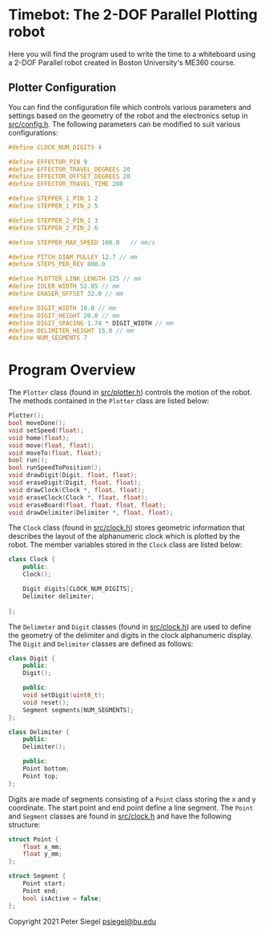 # Timebot: The 2-DOF Parallel Plotting robot

Here you will find the program used to write the time to a whiteboard using a 2-DOF Parallel robot created in Boston University's ME360 course.

## Plotter Configuration
You can find the configuration file which controls various parameters and settings based on the geometry of the robot and the electronics setup in [src/config.h](src/config.h). The following parameters can be modified to suit various configurations:

```c++
#define CLOCK_NUM_DIGITS 4

#define EFFECTOR_PIN 9
#define EFFECTOR_TRAVEL_DEGREES 20
#define EFFECTOR_OFFSET_DEGREES 20
#define EFFECTOR_TRAVEL_TIME 200

#define STEPPER_1_PIN_1 2
#define STEPPER_1_PIN_2 5

#define STEPPER_2_PIN_1 3
#define STEPPER_2_PIN_2 6

#define STEPPER_MAX_SPEED 100.0   // mm/s

#define PITCH_DIAM_PULLEY 12.7 // mm
#define STEPS_PER_REV 800.0

#define PLOTTER_LINK_LENGTH 125 // mm
#define IDLER_WIDTH 52.85 // mm
#define ERASER_OFFSET 32.0 // mm

#define DIGIT_WIDTH 10.0 // mm
#define DIGIT_HEIGHT 20.0 // mm
#define DIGIT_SPACING 1.74 * DIGIT_WIDTH // mm
#define DELIMITER_HEIGHT 15.0 // mm
#define NUM_SEGMENTS 7
```

# Program Overview

The `Plotter` class (found in [src/plotter.h](src/plotter.h)) controls the motion of the robot. The methods contained in the `Plotter` class are listed below:

```c++
Plotter();
bool moveDone();
void setSpeed(float);
void home(float);
void move(float, float);
void moveTo(float, float);
bool run();
bool runSpeedToPosition();
void drawDigit(Digit, float, float);
void eraseDigit(Digit, float, float);
void drawClock(Clock *, float, float);
void eraseClock(Clock *, float, float);
void eraseBoard(float, float, float, float);
void drawDelimiter(Delimiter *, float, float);
```

The `Clock` class (found in [src/clock.h](src/clock.h)) stores geometric information that describes the layout of the alphanumeric clock which is plotted by the robot. The member variables stored in the `Clock` class are listed below:

```c++
class Clock {
    public:
    Clock();

    Digit digits[CLOCK_NUM_DIGITS];
    Delimiter delimiter;
    
};
```
The `Delimeter` and `Digit` classes (found in [src/clock.h](src/clock.h)) are used to define the geometry of the delimiter and digits in the clock alphanumeric display. The `Digit` and `Delimiter` classes are defined as follows:

```c++
class Digit {
    public:
    Digit();

    public:
    void setDigit(uint8_t);
    void reset();
    Segment segments[NUM_SEGMENTS];
};

class Delimiter {
    public:
    Delimiter();

    public:
    Point bottom;
    Point top;
};
```
Digits are made of segments consisting of a `Point` class storing the x and y coordinate. The start point and end point define a line segment. The `Point` and `Segment` classes are found in [src/clock.h](src/clock.h) and have the following structure:

```c++
struct Point {
    float x_mm;
    float y_mm;
};

struct Segment {
    Point start;
    Point end;
    bool isActive = false;
};
```
Copyright 2021 Peter Siegel psiegel@bu.edu